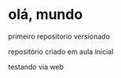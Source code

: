 # olá, mundo
 primeiro repositorio versionado

repositório criado em aula inicial

testando via web
